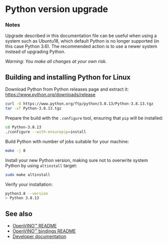 # Python version upgrade

### Notes
Upgrade described in this documentation file can be useful when using a system such as Ubuntu18, which default Python is no longer supported (in this case Python 3.6). The recommended action is to use a newer system instead of upgrading Python. 

*Warning: You make all changes at your own risk.*

## Building and installing Python for Linux

Download Python from Python releases page and extract it:
https://www.python.org/downloads/release 
```bash
curl -O https://www.python.org/ftp/python/3.8.13/Python-3.8.13.tgz
tar -xf Python-3.8.13.tgz
```

Prepare the build with the `.configure` tool, ensuring that `pip` will be installed:
```bash
cd Python-3.8.13
./configure --with-ensurepip=install
```

Build Python with number of jobs suitable for your machine:
```bash
make -j 8
```

Install your new Python version, making sure not to overwrite system Python by using `altinstall` target:
```bash
sudo make altinstall
```

Verify your installation:
```bash
python3.8 --version
> Python 3.8.13
```

## See also
 * [OpenVINO™ README](../../../../README.md)
 * [OpenVINO™ bindings README](../../README.md)
 * [Developer documentation](../../../../docs/dev/index.md)
